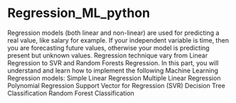 # Regression_ML_python
Regression models (both linear and non-linear) are used for predicting a real value, like salary for example. If your independent variable is time, then you are forecasting future values, otherwise your model is predicting present but unknown values. Regression technique vary from Linear Regression to SVR and Random Forests Regression.  In this part, you will understand and learn how to implement the following Machine Learning Regression models:      Simple Linear Regression     Multiple Linear Regression     Polynomial Regression     Support Vector for Regression (SVR)     Decision Tree Classification     Random Forest Classification
